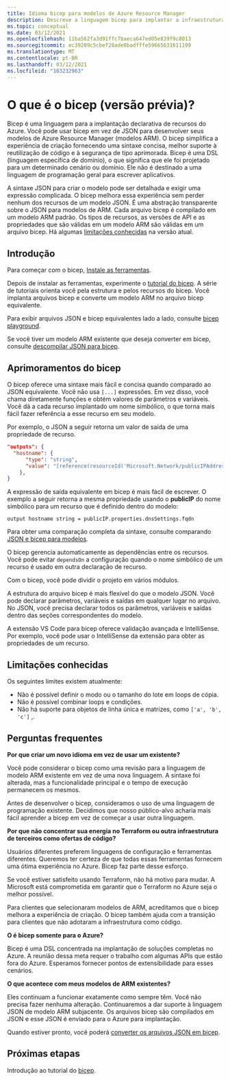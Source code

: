 ```yaml
---
title: Idioma bicep para modelos de Azure Resource Manager
description: Descreve a linguagem bicep para implantar a infraestrutura no Azure por meio de modelos de Azure Resource Manager.
ms.topic: conceptual
ms.date: 03/12/2021
ms.openlocfilehash: 11ba562fa3d91ffc7baeca647ed05e839f9c8013
ms.sourcegitcommit: ec39209c5cbef28ade0badfffe59665631611199
ms.translationtype: MT
ms.contentlocale: pt-BR
ms.lasthandoff: 03/12/2021
ms.locfileid: "103232963"
---
```

# <a name="what-is-bicep-preview"></a>O que é o bicep (versão prévia)?

Bicep é uma linguagem para a implantação declarativa de recursos do Azure. Você pode usar bicep em vez de JSON para desenvolver seus modelos de Azure Resource Manager (modelos ARM). O bicep simplifica a experiência de criação fornecendo uma sintaxe concisa, melhor suporte à reutilização de código e à segurança de tipo aprimorada. Bicep é uma DSL (linguagem específica de domínio), o que significa que ele foi projetado para um determinado cenário ou domínio. Ele não é destinado a uma linguagem de programação geral para escrever aplicativos.

A sintaxe JSON para criar o modelo pode ser detalhada e exigir uma expressão complicada. O bicep melhora essa experiência sem perder nenhum dos recursos de um modelo JSON. É uma abstração transparente sobre o JSON para modelos de ARM. Cada arquivo bicep é compilado em um modelo ARM padrão. Os tipos de recursos, as versões de API e as propriedades que são válidas em um modelo ARM são válidas em um arquivo bicep. Há algumas [limitações conhecidas](#known-limitations) na versão atual.

## <a name="get-started"></a>Introdução

Para começar com o bicep, [Instale as ferramentas](https://github.com/Azure/bicep/blob/main/docs/installing.md).

Depois de instalar as ferramentas, experimente o [tutorial do bicep](./bicep-tutorial-create-first-bicep.md). A série de tutoriais orienta você pela estrutura e pelos recursos do bicep. Você implanta arquivos bicep e converte um modelo ARM no arquivo bicep equivalente.

Para exibir arquivos JSON e bicep equivalentes lado a lado, consulte [bicep playground](https://aka.ms/bicepdemo).

Se você tiver um modelo ARM existente que deseja converter em bicep, consulte [descompilar JSON para bicep](compare-template-syntax.md#decompile-json-to-bicep).

## <a name="bicep-improvements"></a>Aprimoramentos do bicep

O bicep oferece uma sintaxe mais fácil e concisa quando comparado ao JSON equivalente. Você não usa `[...]` expressões. Em vez disso, você chama diretamente funções e obtém valores de parâmetros e variáveis. Você dá a cada recurso implantado um nome simbólico, o que torna mais fácil fazer referência a esse recurso em seu modelo.

Por exemplo, o JSON a seguir retorna um valor de saída de uma propriedade de recurso.

```json
"outputs": {
  "hostname": {
      "type": "string",
      "value": "[reference(resourceId('Microsoft.Network/publicIPAddresses', variables('publicIPAddressName'))).dnsSettings.fqdn]"
    },
}
```

A expressão de saída equivalente em bicep é mais fácil de escrever. O exemplo a seguir retorna a mesma propriedade usando o **publicIP** do nome simbólico para um recurso que é definido dentro do modelo:

```bicep
output hostname string = publicIP.properties.dnsSettings.fqdn
```

Para obter uma comparação completa da sintaxe, consulte comparando [JSON e bicep para modelos](compare-template-syntax.md).

O bicep gerencia automaticamente as dependências entre os recursos. Você pode evitar `dependsOn` a configuração quando o nome simbólico de um recurso é usado em outra declaração de recurso.

Com o bicep, você pode dividir o projeto em vários módulos.

A estrutura do arquivo bicep é mais flexível do que o modelo JSON. Você pode declarar parâmetros, variáveis e saídas em qualquer lugar no arquivo. No JSON, você precisa declarar todos os parâmetros, variáveis e saídas dentro das seções correspondentes do modelo.

A extensão VS Code para bicep oferece validação avançada e IntelliSense. Por exemplo, você pode usar o IntelliSense da extensão para obter as propriedades de um recurso.

## <a name="known-limitations"></a>Limitações conhecidas

Os seguintes limites existem atualmente:

* Não é possível definir o modo ou o tamanho do lote em loops de cópia.
* Não é possível combinar loops e condições.
* Não há suporte para objetos de linha única e matrizes, como `['a', 'b', 'c']` ,.

## <a name="faq"></a>Perguntas frequentes

**Por que criar um novo idioma em vez de usar um existente?**

Você pode considerar o bicep como uma revisão para a linguagem de modelo ARM existente em vez de uma nova linguagem. A sintaxe foi alterada, mas a funcionalidade principal e o tempo de execução permanecem os mesmos.

Antes de desenvolver o bicep, consideramos o uso de uma linguagem de programação existente. Decidimos que nosso público-alvo acharia mais fácil aprender a bicep em vez de começar a usar outra linguagem.

**Por que não concentrar sua energia no Terraform ou outra infraestrutura de terceiros como ofertas de código?**

Usuários diferentes preferem linguagens de configuração e ferramentas diferentes. Queremos ter certeza de que todas essas ferramentas fornecem uma ótima experiência no Azure. Bicep faz parte desse esforço.

Se você estiver satisfeito usando Terraform, não há motivo para mudar. A Microsoft está comprometida em garantir que o Terraform no Azure seja o melhor possível.

Para clientes que selecionaram modelos de ARM, acreditamos que o bicep melhora a experiência de criação. O bicep também ajuda com a transição para clientes que não adotaram a infraestrutura como código.

**O é bicep somente para o Azure?**

Bicep é uma DSL concentrada na implantação de soluções completas no Azure. A reunião dessa meta requer o trabalho com algumas APIs que estão fora do Azure. Esperamos fornecer pontos de extensibilidade para esses cenários.

**O que acontece com meus modelos de ARM existentes?**

Eles continuam a funcionar exatamente como sempre têm. Você não precisa fazer nenhuma alteração. Continuaremos a dar suporte à linguagem JSON de modelo ARM subjacente. Os arquivos bicep são compilados em JSON e esse JSON é enviado para o Azure para implantação.

Quando estiver pronto, você poderá [converter os arquivos JSON em bicep](compare-template-syntax.md#decompile-json-to-bicep).

## <a name="next-steps"></a>Próximas etapas

Introdução ao tutorial do [bicep](./bicep-tutorial-create-first-bicep.md).
